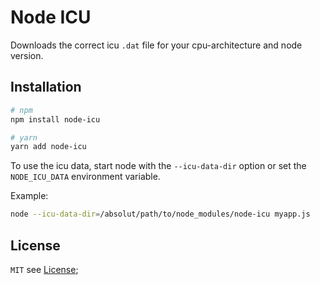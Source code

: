 # Node ICU

Downloads the correct icu `.dat` file for your cpu-architecture and node
version.

## Installation

```bash
# npm
npm install node-icu

# yarn
yarn add node-icu
```

To use the icu data, start node with the `--icu-data-dir` option or set the
`NODE_ICU_DATA` environment variable.

Example:

```bash
node --icu-data-dir=/absolut/path/to/node_modules/node-icu myapp.js
```

## License

`MIT` see [License](License.md);
